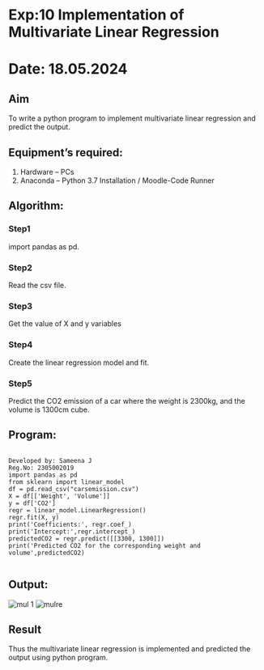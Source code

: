 # Exp:10 Implementation of Multivariate Linear Regression
# Date: 18.05.2024
## Aim
To write a python program to implement multivariate linear regression and predict the output.
## Equipment’s required:
1.	Hardware – PCs
2.	Anaconda – Python 3.7 Installation / Moodle-Code Runner
## Algorithm:
### Step1
import pandas as pd.
### Step2
Read the csv file.

### Step3
Get the value of X and y variables

### Step4
Create the linear regression model and fit.

### Step5
Predict the CO2 emission of a car where the weight is 2300kg, and the volume is 1300cm cube.

## Program:
```

Developed by: Sameena J
Reg.No: 2305002019
import pandas as pd
from sklearn import linear_model
df = pd.read_csv("carsemission.csv")
X = df[['Weight', 'Volume']]
y = df['CO2']
regr = linear_model.LinearRegression()
regr.fit(X, y)
print('Coefficients:', regr.coef_)
print('Intercept:',regr.intercept_)
predictedCO2 = regr.predict([[3300, 1300]])
print('Predicted CO2 for the corresponding weight and volume',predictedCO2)


```
## Output:
![mul 1](https://github.com/sameena77/Multivariate-Linear-Regression/assets/155620541/065feb90-d401-4c07-bf91-5d7b92d8bcdd)
![mulre](https://github.com/sameena77/Multivariate-Linear-Regression/assets/155620541/d61ecbf5-ec29-4456-8b39-c2e7b87a3a6c)




## Result
Thus the multivariate linear regression is implemented and predicted the output using python program.
